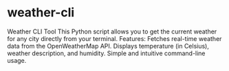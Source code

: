 # weather-cli
Weather CLI Tool This Python script allows you to get the current weather for any city directly from your terminal.  Features: Fetches real-time weather data from the OpenWeatherMap API.  Displays temperature (in Celsius), weather description, and humidity.  Simple and intuitive command-line usage.
